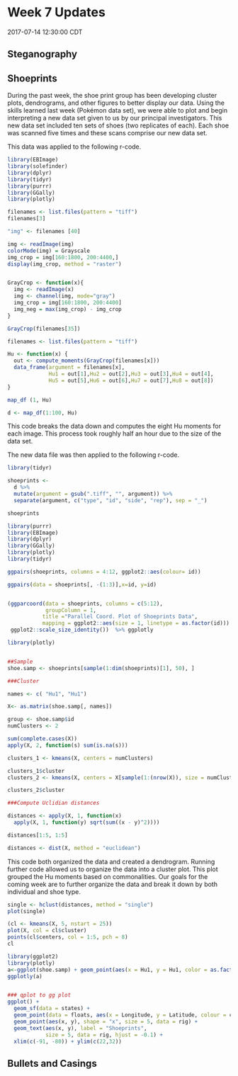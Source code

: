 Week 7 Updates
================
2017-07-14 12:30:00 CDT

Steganography
-------------

Shoeprints
----------

During the past week, the shoe print group has been developing cluster plots, dendrograms, and other figures to better display our data. Using the skills learned last week (Pokémon data set), we were able to plot and begin interpreting a new data set given to us by our principal investigators. This new data set included ten sets of shoes (two replicates of each). Each shoe was scanned five times and these scans comprise our new data set.

This data was applied to the following r-code.

``` r
library(EBImage)
library(solefinder)
library(dplyr)
library(tidyr)
library(purrr)
library(GGally)
library(plotly)

filenames <- list.files(pattern = "tiff")
filenames[3]

"img" <- filenames [40]

img <- readImage(img)
colorMode(img) = Grayscale
img_crop = img[160:1800, 200:4400,]
display(img_crop, method = "raster")


GrayCrop <- function(x){
  img <- readImage(x)
  img <- channel(img, mode="gray")
  img_crop = img[160:1800, 200:4400]
  img_neg = max(img_crop) - img_crop
}

GrayCrop(filenames[35])

filenames <- list.files(pattern = "tiff")

Hu <- function(x) {
  out <- compute_moments(GrayCrop(filenames[x]))
  data_frame(argument = filenames[x], 
             Hu1 = out[1],Hu2 = out[2],Hu3 = out[3],Hu4 = out[4],
             Hu5 = out[5],Hu6 = out[6],Hu7 = out[7],Hu8 = out[8])
}

map_df (1, Hu)

d <- map_df(1:100, Hu)
```

This code breaks the data down and computes the eight Hu moments for each image. This process took roughly half an hour due to the size of the data set.

The new data file was then applied to the following r-code.

``` r
library(tidyr)

shoeprints <- 
  d %>%
  mutate(argument = gsub(".tiff", "", argument)) %>%
  separate(argument, c("type", "id", "side", "rep"), sep = "_")

shoeprints

library(purrr)
library(EBImage)
library(dplyr)
library(GGally)
library(plotly)
library(tidyr)

ggpairs(shoeprints, columns = 4:12, ggplot2::aes(colour= id))

ggpairs(data = shoeprints[, -(1:3)],x=id, y=id)


(ggparcoord(data = shoeprints, columns = c(5:12), 
            groupColumn = 1, 
           title ="Parallel Coord. Plot of Shoeprints Data", 
           mapping = ggplot2::aes(size = 1, linetype = as.factor(id))) +
 ggplot2::scale_size_identity())  %>% ggplotly

library(plotly)


##Sample
shoe.samp <- shoeprints[sample(1:dim(shoeprints)[1], 50), ]

###Cluster

names <- c( "Hu1", "Hu1")

X<- as.matrix(shoe.samp[, names])

group <- shoe.samp$id
numClusters <- 2

sum(complete.cases(X))
apply(X, 2, function(s) sum(is.na(s)))

clusters_1 <- kmeans(X, centers = numClusters)

clusters_1$cluster
clusters_2 <- kmeans(X, centers = X[sample(1:(nrow(X)), size = numClusters),])

clusters_2$cluster

###Compute Uclidian distances

distances <- apply(X, 1, function(x)
  apply(X, 1, function(y) sqrt(sum((x - y)^2))))

distances[1:5, 1:5]

distances <- dist(X, method = "euclidean")
```

This code both organized the data and created a dendrogram. Running further code allowed us to organize the data into a cluster plot. This plot grouped the Hu moments based on commonalities. Our goals for the coming week are to further organize the data and break it down by both individual and shoe type.

``` r
single <- hclust(distances, method = "single")
plot(single)

(cl <- kmeans(X, 5, nstart = 25))
plot(X, col = cl$cluster) 
points(cl$centers, col = 1:5, pch = 8)
cl

library(ggplot2)
library(plotly)
a<-ggplot(shoe.samp) + geom_point(aes(x = Hu1, y = Hu1, color = as.factor(id)))
ggplotly(a)


### qplot to gg plot
ggplot() +
  geom_sf(data = states) + 
  geom_point(data = floats, aes(x = Longitude, y = Latitude, colour = callSign)) +   
  geom_point(aes(x, y), shape = "x", size = 5, data = rig) + 
  geom_text(aes(x, y), label = "Shoeprints", 
            size = 5, data = rig, hjust = -0.1) + 
  xlim(c(-91, -80)) + ylim(c(22,32))
```

Bullets and Casings
-------------------
